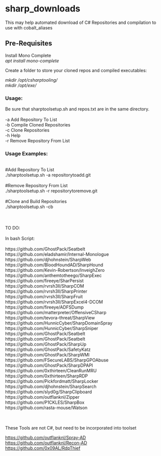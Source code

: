 # sharp_downloads
This may help automated download of C# Repositories and compilation to use with cobalt_aliases

## Pre-Requisites<br>
Install Mono Complete<br>
*apt install mono-complete*<br>

Create a folder to store your cloned repos and compiled executables:<br>

*mkdir /opt/csharptooling/<br>
mkdir /opt/exe/*<br>

### Usage:<br>
Be sure that sharptoolsetup.sh and repos.txt are in the same directory.<br>
<br>
-a  Add Repository To List<br>
-b  Compile Cloned Repositories<br>
-c  Clone Repositories<br>
-h  Help<br>
-r  Remove Repository From List<br>

### Usage Examples:<br>
<br>
#Add Repository To List<br>
./sharptoolsetup.sh -a repositorytoadd.git<br>
<br>
#Remove Repository From List<br>
./sharptoolsetup.sh -r repositorytoremove.git<br>
<br>
#Clone and Build Repositories<br>
./sharptoolsetup.sh -cb<br>
<br>
<br>
<br>
TO DO:<br>
<br>
In bash Script:<br>
<br>
https://github.com/GhostPack/Seatbelt <br>
https://github.com/eladshamir/Internal-Monologue <br>
https://github.com/djhohnstein/SharpWeb<br>
https://github.com/BloodHoundAD/SharpHound<br>
https://github.com/Kevin-Robertson/InveighZero<br>
https://github.com/anthemtotheego/SharpExec<br>
https://github.com/fireeye/SharPersist<br>
https://github.com/rvrsh3ll/SharpCOM<br>
https://github.com/rvrsh3ll/SharpPrinter<br>
https://github.com/rvrsh3ll/SharpFruit<br>
https://github.com/rvrsh3ll/SharpExcel4-DCOM<br>
https://github.com/fireeye/ADFSDump<br>
https://github.com/matterpreter/OffensiveCSharp<br>
https://github.com/tevora-threat/SharpView<br>
https://github.com/HunnicCyber/SharpDomainSpray<br>
https://github.com/HunnicCyber/SharpSniper<br>
https://github.com/GhostPack/Seatbelt<br>
https://github.com/GhostPack/Seatbelt<br>
https://github.com/GhostPack/SharpUp<br>
https://github.com/GhostPack/SafetyKatz<br>
https://github.com/GhostPack/SharpWMI<br>
https://github.com/FSecureLABS/SharpGPOAbuse<br>
https://github.com/GhostPack/SharpDPAPI<br>
https://github.com/0xthirteen/CleanRunMRU<br>
https://github.com/0xthirteen/SharpRDP<br>
https://github.com/Pickfordmatt/SharpLocker<br>
https://github.com/djhohnstein/SharpSearch<br>
https://github.com/slyd0g/SharpClipboard<br>
https://github.com/outflanknl/Zipper<br>
https://github.com/P1CKLES/SharpBox<br>
https://github.com/rasta-mouse/Watson<br>
<br>
<br>

These Tools are not C#, but need to be incorporated into toolset<br>

https://github.com/outflanknl/Spray-AD<br>
https://github.com/outflanknl/Recon-AD<br>
https://github.com/0x09AL/RdpThief<br>
